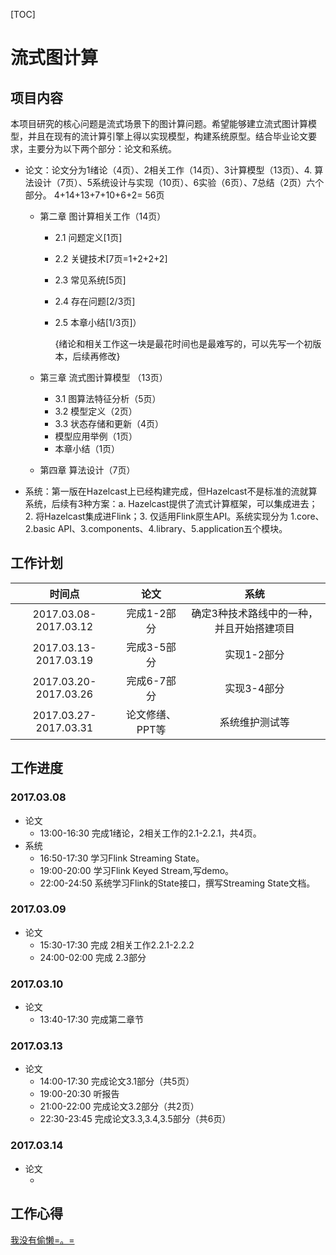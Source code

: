 [TOC]



# 流式图计算

## 项目内容

​    本项目研究的核心问题是流式场景下的图计算问题。希望能够建立流式图计算模型，并且在现有的流计算引擎上得以实现模型，构建系统原型。结合毕业论文要求，主要分为以下两个部分：论文和系统。

+ 论文：论文分为1绪论（4页）、2相关工作（14页）、3计算模型（13页）、4. 算法设计（7页）、5系统设计与实现（10页）、6实验（6页）、7总结（2页）六个部分。 4+14+13+7+10+6+2= 56页
  + 第二章 图计算相关工作（14页）

    + 2.1 问题定义[1页]  

    + 2.2 关键技术[7页=1+2+2+2]

    + 2.3 常见系统[5页] 

    + 2.4 存在问题[2/3页] 

    + 2.5 本章小结[1/3页]）

      {绪论和相关工作这一块是最花时间也是最难写的，可以先写一个初版本，后续再修改}

  + 第三章 流式图计算模型 （13页）

    + 3.1 图算法特征分析（5页）
    + 3.2 模型定义（2页）
    + 3.3 状态存储和更新（4页）
    + 模型应用举例（1页）
    + 本章小结（1页）

  + 第四章 算法设计（7页）
+ 系统：第一版在Hazelcast上已经构建完成，但Hazelcast不是标准的流就算系统，后续有3种方案：a. Hazelcast提供了流式计算框架，可以集成进去；2. 将Hazelcast集成进Flink；3. 仅适用Flink原生API。系统实现分为 1.core、2.basic API、3.components、4.library、5.application五个模块。

## 工作计划

|          时间点          |    论文     |          系统           |
| :-------------------: | :-------: | :-------------------: |
| 2017.03.08-2017.03.12 |  完成1-2部分  | 确定3种技术路线中的一种，并且开始搭建项目 |
| 2017.03.13-2017.03.19 |  完成3-5部分  |        实现1-2部分        |
| 2017.03.20-2017.03.26 |  完成6-7部分  |        实现3-4部分        |
| 2017.03.27-2017.03.31 | 论文修缮、PPT等 |        系统维护测试等        |

## 工作进度

### 2017.03.08

+ 论文
  + 13:00-16:30 完成1绪论，2相关工作的2.1-2.2.1，共4页。
+ 系统
  + 16:50-17:30 学习Flink Streaming State。
  + 19:00-20:00 学习Flink Keyed Stream,写demo。
  + 22:00-24:50 系统学习Flink的State接口，撰写Streaming State文档。

### 2017.03.09

+ 论文
  + 15:30-17:30 完成 2相关工作2.2.1-2.2.2
  + 24:00-02:00 完成 2.3部分


### 2017.03.10

+ 论文
  + 13:40-17:30 完成第二章节

### 2017.03.13

+ 论文
  + 14:00-17:30 完成论文3.1部分（共5页）
  + 19:00-20:30 听报告
  + 21:00-22:00 完成论文3.2部分（共2页）
  + 22:30-23:45 完成论文3.3,3.4,3.5部分（共6页）

### 2017.03.14

+ 论文
  + ​

## 工作心得

[我没有偷懒=。=](https://github.com/DuanSky22/GraduationThesis/tree/master/notes/insight/Witerfell.md)


